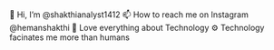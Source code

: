 👋 Hi, I’m @shakthianalyst1412
📫 How to reach me on Instagram @hemanshakthi
🤖 Love everything about Technology
⚙  Technology facinates me more than humans

<!---
shakthianalyst1412/shakthianalyst1412 is a ✨ special ✨ repository because its `README.md` (this file) appears on your GitHub profile.
You can click the Preview link to take a look at your changes.
--->
